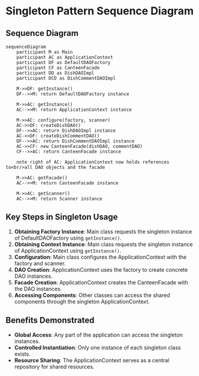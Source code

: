 # Singleton Pattern Sequence Diagram

## Sequence Diagram

```mermaid
sequenceDiagram
    participant M as Main
    participant AC as ApplicationContext
    participant DF as DefaultDAOFactory
    participant CF as CanteenFacade
    participant DD as DishDAOImpl
    participant DCD as DishCommentDAOImpl

    M->>DF: getInstance()
    DF-->>M: return DefaultDAOFactory instance

    M->>AC: getInstance()
    AC-->>M: return ApplicationContext instance

    M->>AC: configure(factory, scanner)
    AC->>DF: createDishDAO()
    DF-->>AC: return DishDAOImpl instance
    AC->>DF: createDishCommentDAO()
    DF-->>AC: return DishCommentDAOImpl instance
    AC->>CF: new CanteenFacade(dishDAO, commentDAO)
    CF-->>AC: return CanteenFacade instance

    note right of AC: ApplicationContext now holds references to<br/>all DAO objects and the facade

    M->>AC: getFacade()
    AC-->>M: return CanteenFacade instance

    M->>AC: getScanner()
    AC-->>M: return Scanner instance
```

## Key Steps in Singleton Usage

1. **Obtaining Factory Instance**: Main class requests the singleton instance of DefaultDAOFactory using `getInstance()`.
2. **Obtaining Context Instance**: Main class requests the singleton instance of ApplicationContext using `getInstance()`.
3. **Configuration**: Main class configures the ApplicationContext with the factory and scanner.
4. **DAO Creation**: ApplicationContext uses the factory to create concrete DAO instances.
5. **Facade Creation**: ApplicationContext creates the CanteenFacade with the DAO instances.
6. **Accessing Components**: Other classes can access the shared components through the singleton ApplicationContext.

## Benefits Demonstrated

- **Global Access**: Any part of the application can access the singleton instances.
- **Controlled Instantiation**: Only one instance of each singleton class exists.
- **Resource Sharing**: The ApplicationContext serves as a central repository for shared resources.